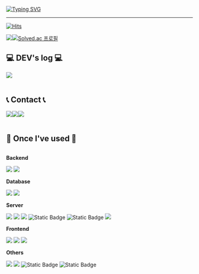 [![Typing SVG](https://readme-typing-svg.demolab.com?font=Alkatra&weight=500&size=45&duration=3500&pause=3&color=ff8932&center=false&vCenter=false&multiline=true&repeat=true&width=1000&height=100&lines=Welcome+to+xinxe's+GitHub!👋)](https://git.io/typing-svg)
 
<div align="left">

-------

[![Hits](https://hits.seeyoufarm.com/api/count/incr/badge.svg?url=https%3A%2F%2Fgithub.com%2Fxinxe&count_bg=%23FD6901&title_bg=%23000000&icon=&icon_color=%23E7E7E7&title=Github&edge_flat=true)](https://hits.seeyoufarm.com)

<div style="display: flex; flex-direction: row;">
  <picture>
    <source
      srcset="https://github-readme-stats.vercel.app/api?username=jaesin463&show_icons=true&theme=dark"
      media="(prefers-color-scheme: dark)"
    />
    <source
      srcset="https://github-readme-stats.vercel.app/api?username=jaesin463&show_icons=true"
      media="(prefers-color-scheme: light), (prefers-color-scheme: no-preference)"
    />
    <img src="https://github-readme-stats.vercel.app/api?username=jaesin463&show_icons=true" />
  </picture>
  <a href="https://solved.ac/jaesin463">
    <img src="http://mazassumnida.wtf/api/v2/generate_badge?boj=jaesin463" alt="Solved.ac 프로필" />
  </a>
</div>

## 💻 DEV's log 💻
<div style="display:flex; flex-direction:row;">
    <a href="https://jaesin463.github.io">
        <img src="https://img.shields.io/badge/GithHub-181717?style=for-the-badge&logo=github"> 
    </a>
</div><br>

## 📞 Contact 📞
<div style="display:flex; flex-direction:row;">
    <a href="mailto:jaesin463@gmail.com">
        <img src="https://img.shields.io/badge/Gmail-EA4335?style=for-the-badge&logo=Gmail&logoColor=white"> 
    </a>
    <a href="https://open.kakao.com/me/jaesin463">
        <img src="https://img.shields.io/badge/KakaoTalk-FFCD00?style=for-the-badge&logoColor=black&logo=KakaoTalk"> 
    </a>
    <a href="https://www.instagram.com/kwonbi_">
        <img src="https://img.shields.io/badge/Instagram-E4405F?style=for-the-badge&logo=Instagram&logoColor=white"> 
    </a>
</div><br>
    
## 🔨 Once I've used 🔨
<div style="display:flex; flex-direction:column; align-items:flex-start;">
    <!-- Backend -->
    <p><strong>Backend</strong></p>
    <div>
        <img src="https://img.shields.io/badge/Java-007396?style=for-the-badge&logo=Java&logoColor=white"> 
        <img src="https://img.shields.io/badge/Spring Boot-6DB33F?style=for-the-badge&logo=spring boot&logoColor=white"> 
    </div>
    <!-- Database -->
    <p><strong>Database</strong></p>
    <div>
        <img src="https://img.shields.io/badge/mysql-4479A1?style=for-the-badge&logo=mysql&logoColor=white"> 
        <img src="https://img.shields.io/badge/firebase-FFCA28?style=for-the-badge&logo=firebase&logoColor=white">
    </div>
    <!-- Server -->
    <p><strong>Server</strong></p>
    <div>
        <img src="https://img.shields.io/badge/AWS-232F3E?style=for-the-badge&logo=amazonwebservices">
        <img src="https://img.shields.io/badge/Kubernetes-326CE5?style=for-the-badge&logo=kubernetes&logoColor=white">
        <img src="https://img.shields.io/badge/Docker-2496ED?style=for-the-badge&logo=docker&logoColor=white">
        <img alt="Static Badge" src="https://img.shields.io/badge/Jenkins-D24939?style=for-the-badge&logo=jenkins&logoColor=white">
        <img alt="Static Badge" src="https://img.shields.io/badge/Argo-EF7B4D?style=for-the-badge&logo=argo&logoColor=white">
        <img src="https://img.shields.io/badge/apache tomcat-F8DC75?style=for-the-badge&logo=apachetomcat&logoColor=black">
    </div>
    <!-- Frontend -->
    <p><strong>Frontend</strong></p>
    <div>
        <img src="https://img.shields.io/badge/html5-E34F26?style=for-the-badge&logo=html5&logoColor=white"> 
        <img src="https://img.shields.io/badge/css-1572B6?style=for-the-badge&logo=css3&logoColor=white"> 
        <img src="https://img.shields.io/badge/javascript-F7DF1E?style=for-the-badge&logo=javascript&logoColor=black"> 
    </div>
    <!-- Others -->
    <p><strong>Others</strong></p>
    <div>
        <img src="https://img.shields.io/badge/Kotlin-7F52FF?style=for-the-badge&logo=kotlin&logoColor=white">
        <img src="https://img.shields.io/badge/Andoid Studio-3DDC84?style=for-the-badge&logo=android studio&logoColor=white">
        <img alt="Static Badge" src="https://img.shields.io/badge/Notion-000000?style=for-the-badge&logo=notion&logoColor=white">
        <img alt="Static Badge" src="https://img.shields.io/badge/Jira-0052CC?style=for-the-badge&logo=jira&logoColor=white">
</div><br>
</div>
